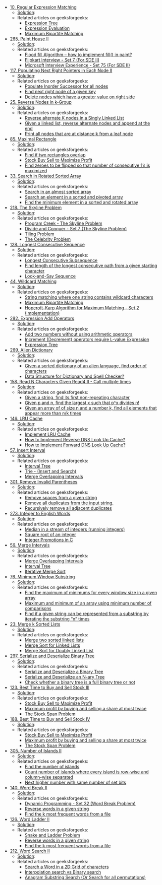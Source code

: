 - [10. Regular Expression Matching](https://leetcode.com/problems/regular-expression-matching/)
    - [Solution](../src/facebook/_010RegularExpressionMatching.java):
    - Related articles on geeksforgeeks:
        - [Expression Tree](http://www.geeksforgeeks.org/expression-tree/)
        - [Expression Evaluation](http://www.geeksforgeeks.org/expression-evaluation/)
        - [Maximum Bipartite Matching](http://www.geeksforgeeks.org/maximum-bipartite-matching/)
- [265. Paint House II](https://leetcode.com/problems/paint-house-ii/)
    - [Solution](../src/facebook/_265PaintHouseII.java):
    - Related articles on geeksforgeeks:
        - [Flood fill Algorithm – how to implement fill() in paint?](http://www.geeksforgeeks.org/flood-fill-algorithm-implement-fill-paint/)
        - [Flipkart Interview - Set 7 (For SDE II)](http://www.geeksforgeeks.org/flipkart-interview-set-7-sde-ii/)
        - [Microsoft Interview Experience - Set 75 (For SDE II)](http://www.geeksforgeeks.org/microsoft-interview-experience-set-75-for-sde-ii/)
- [117. Populating Next Right Pointers in Each Node II](https://leetcode.com/problems/populating-next-right-pointers-in-each-node-ii/)
    - [Solution](../src/facebook/_117PopulatingNextRightPointersInEachNodeII.java):
    - Related articles on geeksforgeeks:
        - [Populate Inorder Successor for all nodes](http://www.geeksforgeeks.org/populate-inorder-successor-for-all-nodes/)
        - [Find next right node of a given key](http://www.geeksforgeeks.org/find-next-right-node-of-a-given-key/)
        - [Delete nodes which have a greater value on right side](http://www.geeksforgeeks.org/delete-nodes-which-have-a-greater-value-on-right-side/)
- [25. Reverse Nodes in k-Group](https://leetcode.com/problems/reverse-nodes-in-k-group/)
    - [Solution](../src/facebook/_025ReverseNodeInKGroup.java):
    - Related articles on geeksforgeeks:
        - [Reverse alternate K nodes in a Singly Linked List](http://www.geeksforgeeks.org/reverse-alternate-k-nodes-in-a-singly-linked-list/)
        - [Given a linked list, reverse alternate nodes and append at the end](http://www.geeksforgeeks.org/given-linked-list-reverse-alternate-nodes-append-end/)
        - [Print all nodes that are at distance k from a leaf node](http://www.geeksforgeeks.org/print-nodes-distance-k-leaf-node/)
- [85. Maximal Rectangle](https://leetcode.com/problems/maximal-rectangle/)
    - [Solution](../src/facebook/_085MaximalRectangle.java):
    - Related articles on geeksforgeeks:
        - [Find if two rectangles overlap](http://www.geeksforgeeks.org/find-two-rectangles-overlap/)
        - [Stock Buy Sell to Maximize Profit](http://www.geeksforgeeks.org/stock-buy-sell/)
        - [Find zeroes to be flipped so that number of consecutive 1’s is maximized](http://www.geeksforgeeks.org/find-zeroes-to-be-flipped-so-that-number-of-consecutive-1s-is-maximized/)
- [33. Search in Rotated Sorted Array](https://leetcode.com/problems/search-in-rotated-sorted-array/)
    - [Solution](../src/facebook/_033SearchInRotatedSortedArray.java):
    - Related articles on geeksforgeeks:
        - [Search in an almost sorted array](http://www.geeksforgeeks.org/search-almost-sorted-array/)
        - [Search an element in a sorted and pivoted array](http://www.geeksforgeeks.org/search-an-element-in-a-sorted-and-pivoted-array/)
        - [Find the minimum element in a sorted and rotated array](http://www.geeksforgeeks.org/find-minimum-element-in-a-sorted-and-rotated-array/)
- [218. The Skyline Problem](https://leetcode.com/problems/the-skyline-problem/)
    - [Solution](../src/facebook/_218TheSkylineProblem.java):
    - Related articles on geeksforgeeks:
        - [Program Creek - The Skyline Problem](http://www.programcreek.com/2014/06/leetcode-the-skyline-problem-java/) 
        - [Divide and Conquer - Set 7 (The Skyline Problem)](http://www.geeksforgeeks.org/divide-and-conquer-set-7-the-skyline-problem/)
        - [Tiling Problem](http://www.geeksforgeeks.org/tiling-problem/)
        - [The Celebrity Problem](http://www.geeksforgeeks.org/the-celebrity-problem/)
- [128. Longest Consecutive Sequence](https://leetcode.com/problems/longest-consecutive-sequence/)
    - [Solution](../src/facebook/_128LongestConsecutiveSequence.java):
    - Related articles on geeksforgeeks:
        - [Longest Consecutive Subsequence](http://www.geeksforgeeks.org/longest-consecutive-subsequence/)
        - [Find length of the longest consecutive path from a given starting character](http://www.geeksforgeeks.org/find-length-of-the-longest-consecutive-path-in-a-character-matrix/)
        - [Look-and-Say Sequence](http://www.geeksforgeeks.org/look-and-say-sequence/)
- [44. Wildcard Matching](https://leetcode.com/problems/wildcard-matching/)
    - [Solution](../src/facebook/_044WildcardMatching.java):
    - Related articles on geeksforgeeks:
        - [String matching where one string contains wildcard characters](http://www.geeksforgeeks.org/wildcard-character-matching/)
        - [Maximum Bipartite Matching](http://www.geeksforgeeks.org/maximum-bipartite-matching/)
        - [Hopcroft–Karp Algorithm for Maximum Matching - Set 2 (Implementation)](http://www.geeksforgeeks.org/hopcroft-karp-algorithm-for-maximum-matching-set-2-implementation/)
- [282. Expression Add Operators](https://leetcode.com/problems/expression-add-operators/)
    - [Solution](../src/facebook/_282ExpressionAddOperators.java):
    - Related articles on geeksforgeeks:
        - [Add two numbers without using arithmetic operators](http://www.geeksforgeeks.org/add-two-numbers-without-using-arithmetic-operators/)
        - [Increment (Decrement) operators require L-value Expression](http://www.geeksforgeeks.org/increment-decrement-operators-require-l-value-expression/)
        - [Expression Tree](http://www.geeksforgeeks.org/expression-tree/)
- [269. Alien Dictionary](https://leetcode.com/problems/alien-dictionary/)
    - [Solution](../src/facebook/_269AlienDictionary.java):
    - Related articles on geeksforgeeks:
        - [Given a sorted dictionary of an alien language, find order of characters](http://www.geeksforgeeks.org/given-sorted-dictionary-find-precedence-characters/)
        - [Data Structure for Dictionary and Spell Checker?](http://www.geeksforgeeks.org/data-structure-dictionary-spell-checker/)
- [158. Read N Characters Given Read4 II - Call multiple times](https://leetcode.com/problems/read-n-characters-given-read4-ii-call-multiple-times/)
    - [Solution](../src/facebook/_158ReadNCharactersGivenRead4II_CallMultipleTimes.java):
    - Related articles on geeksforgeeks:
        - [Given a string, find its first non-repeating character](http://www.geeksforgeeks.org/given-a-string-find-its-first-non-repeating-character/)
        - [Given p and n, find the largest x such that p^x divides n!](http://www.geeksforgeeks.org/given-p-and-n-find-the-largest-x-such-that-px-divides-n-2/)
        - [Given an array of of size n and a number k, find all elements that appear more than n/k times](http://www.geeksforgeeks.org/given-an-array-of-of-size-n-finds-all-the-elements-that-appear-more-than-nk-times/)
- [146. LRU Cache](https://leetcode.com/problems/lru-cache/)
    - [Solution](../src/facebook/_146LRUCache.java):
    - Related articles on geeksforgeeks:
        - [Implement LRU Cache](http://www.geeksforgeeks.org/implement-lru-cache/)
        - [How to Implement Reverse DNS Look Up Cache?](http://www.geeksforgeeks.org/implement-reverse-dns-look-cache/)
        - [How to Implement Forward DNS Look Up Cache?](http://www.geeksforgeeks.org/implement-forward-dns-look-cache/)
- [57. Insert Interval](https://leetcode.com/problems/insert-interval/)
    - [Solution](../src/facebook/_057InsertInterval.java):
    - Related articles on geeksforgeeks:
        - [Interval Tree](http://www.geeksforgeeks.org/interval-tree/)
        - [Trie - (Insert and Search)](http://www.geeksforgeeks.org/trie-insert-and-search/)
        - [Merge Overlapping Intervals](http://www.geeksforgeeks.org/merging-intervals/)
- [301. Remove Invalid Parentheses](https://leetcode.com/problems/remove-invalid-parentheses/)
    - [Solution](../src/facebook/_301RemoveInvalidParentheses.java):
    - Related articles on geeksforgeeks:
        - [Remove spaces from a given string](http://www.geeksforgeeks.org/remove-spaces-from-a-given-string/)
        - [Remove all duplicates from the input string.](http://www.geeksforgeeks.org/remove-all-duplicates-from-the-input-string/)
        - [Recursively remove all adjacent duplicates](http://www.geeksforgeeks.org/recursively-remove-adjacent-duplicates-given-string/)
- [273. Integer to English Words](https://leetcode.com/problems/integer-to-english-words/)
    - [Solution](../src/facebook/_273IntegertoEnglishWords.java):
    - Related articles on geeksforgeeks:
        - [Median in a stream of integers (running integers)](http://www.geeksforgeeks.org/median-of-stream-of-integers-running-integers/)
        - [Square root of an integer](http://www.geeksforgeeks.org/square-root-of-an-integer/)
        - [Integer Promotions in C](http://www.geeksforgeeks.org/integer-promotions-in-c/)
- [56. Merge Intervals](https://leetcode.com/problems/merge-intervals/)
    - [Solution](../src/facebook/_056MergeIntervals.java):
    - Related articles on geeksforgeeks:
        - [Merge Overlapping Intervals](http://www.geeksforgeeks.org/merging-intervals/)
        - [Interval Tree](http://www.geeksforgeeks.org/interval-tree/)
        - [Iterative Merge Sort](http://www.geeksforgeeks.org/iterative-merge-sort/)
- [76. Minimum Window Substring](https://leetcode.com/problems/minimum-window-substring/)
    - [Solution](../src/facebook/_076MinimumWindowSubstring.java):
    - Related articles on geeksforgeeks:
        - [Find the maximum of minimums for every window size in a given array](http://www.geeksforgeeks.org/find-the-maximum-of-minimums-for-every-window-size-in-a-given-array/)
        - [Maximum and minimum of an array using minimum number of comparisons](http://www.geeksforgeeks.org/maximum-and-minimum-in-an-array/)
        - [Find if a given string can be represented from a substring by iterating the substring “n” times](http://www.geeksforgeeks.org/find-given-string-can-represented-substring-iterating-substring-n-times/)
- [23. Merge k Sorted Lists](https://leetcode.com/problems/merge-k-sorted-lists/)
    - [Solution](../src/facebook/_023MergeKSortedLists.java):
    - Related articles on geeksforgeeks:
        - [Merge two sorted linked lists](http://www.geeksforgeeks.org/merge-two-sorted-linked-lists/)
        - [Merge Sort for Linked Lists](http://www.geeksforgeeks.org/merge-sort-for-linked-list/)
        - [Merge Sort for Doubly Linked List](http://www.geeksforgeeks.org/merge-sort-for-doubly-linked-list/)
- [297. Serialize and Deserialize Binary Tree](https://leetcode.com/problems/serialize-and-deserialize-binary-tree/)
    - [Solution](../src/facebook/_297SerializeandDeserializeBinaryTree.java):
    - Related articles on geeksforgeeks:
        - [Serialize and Deserialize a Binary Tree](http://www.geeksforgeeks.org/serialize-deserialize-binary-tree/)
        - [Serialize and Deserialize an N-ary Tree](http://www.geeksforgeeks.org/serialize-deserialize-n-ary-tree/)
        - [Check whether a binary tree is a full binary tree or not](http://www.geeksforgeeks.org/check-whether-binary-tree-full-binary-tree-not/)
- [123. Best Time to Buy and Sell Stock III](https://leetcode.com/problems/best-time-to-buy-and-sell-stock-iii/)
    - [Solution](../src/facebook/_123BestTimeToBuyAndSellStockIII.java):
    - Related articles on geeksforgeeks:
        - [Stock Buy Sell to Maximize Profit](http://www.geeksforgeeks.org/stock-buy-sell/)
        - [Maximum profit by buying and selling a share at most twice](http://www.geeksforgeeks.org/maximum-profit-by-buying-and-selling-a-share-at-most-twice/)
        - [The Stock Span Problem](http://www.geeksforgeeks.org/the-stock-span-problem/)
- [188. Best Time to Buy and Sell Stock IV](https://leetcode.com/problems/best-time-to-buy-and-sell-stock-iv/)
    - [Solution](../src/facebook/_188BestTimeToBuyAndSellStockIV.java):
    - Related articles on geeksforgeeks:
        - [Stock Buy Sell to Maximize Profit](http://www.geeksforgeeks.org/stock-buy-sell/)
        - [Maximum profit by buying and selling a share at most twice](http://www.geeksforgeeks.org/maximum-profit-by-buying-and-selling-a-share-at-most-twice/)
        - [The Stock Span Problem](http://www.geeksforgeeks.org/the-stock-span-problem/)
- [305. Number of Islands II](https://leetcode.com/problems/number-of-islands-ii/)
    - [Solution](../src/facebook/_305NumberofIslandsII.java):
    - Related articles on geeksforgeeks:
        - [Find the number of islands](http://www.geeksforgeeks.org/find-number-of-islands/)
        - [Count number of islands where every island is row-wise and column-wise separated](http://www.geeksforgeeks.org/count-number-islands-every-island-separated-line/)
        - [Next higher number with same number of set bits](http://www.geeksforgeeks.org/next-higher-number-with-same-number-of-set-bits/)
- [140. Word Break II](https://leetcode.com/problems/word-break-ii/)
    - [Solution](../src/facebook/_140WordBreakII.java):
    - Related articles on geeksforgeeks:
        - [Dynamic Programming - Set 32 (Word Break Problem)](http://www.geeksforgeeks.org/dynamic-programming-set-32-word-break-problem/)
        - [Reverse words in a given string](http://www.geeksforgeeks.org/reverse-words-in-a-given-string/)
        - [Find the k most frequent words from a file](http://www.geeksforgeeks.org/find-the-k-most-frequent-words-from-a-file/)
- [126. Word Ladder II](https://leetcode.com/problems/word-ladder-ii/)
    - [Solution](../src/facebook/_126WordLadderII.java):
    - Related articles on geeksforgeeks:
        - [Snake and Ladder Problem](http://www.geeksforgeeks.org/snake-ladder-problem-2/)
        - [Reverse words in a given string](http://www.geeksforgeeks.org/reverse-words-in-a-given-string/)
        - [Find the k most frequent words from a file](http://www.geeksforgeeks.org/find-the-k-most-frequent-words-from-a-file/)
- [212. Word Search II](https://leetcode.com/problems/word-search-ii/)
    - [Solution](../src/facebook/_212WordSearchII.java):
    - Related articles on geeksforgeeks:
        - [Search a Word in a 2D Grid of characters](http://www.geeksforgeeks.org/search-a-word-in-a-2d-grid-of-characters/)
        - [Interpolation search vs Binary search](http://www.geeksforgeeks.org/g-fact-84/)
        - [Anagram Substring Search (Or Search for all permutations)](http://www.geeksforgeeks.org/anagram-substring-search-search-permutations/)
